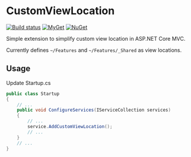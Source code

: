# CustomViewLocation

 [![Build status](https://ci.appveyor.com/api/projects/status/a3i0semdfaq85my2?svg=true)](https://ci.appveyor.com/project/thisispaulsmith/customviewlocation) [![MyGet](https://img.shields.io/myget/thisispaulsmith/v/CustomViewLocation.svg?label=myget)](https://www.myget.org/feed/thisispaulsmith/package/nuget/CustomViewLocation) [![NuGet](https://img.shields.io/nuget/v/CustomViewLocation.svg)](https://www.nuget.org/packages/CustomViewLocation)

Simple extension to simplify custom view location in ASP.NET Core MVC.

Currently defines `~/Features` and `~/Features/_Shared` as view locations.

## Usage

Update Startup.cs

```csharp
public class Startup
{
    // ...
    public void ConfigureServices(IServiceCollection services)
    {
        // ...
        service.AddCustomViewLocation();
        // ...
    } 
    // ...
}
```